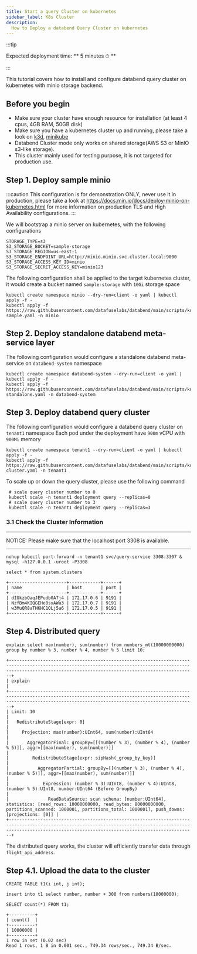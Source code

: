 ```yaml
---
title: Start a query Cluster on kubernetes
sidebar_label: K8s Cluster
description:
  How to Deploy a databend Query Cluster on kubernetes
---
```


:::tip

Expected deployment time: ** 5 minutes ⏱ **

:::

This tutorial covers how to install and configure databend query cluster on kubernetes with minio storage backend.
## Before you begin

* Make sure your cluster have enough resource for installation (at least 4 cpus, 4GB RAM, 50GB disk)
* Make sure you have a kubernetes cluster up and running, please take a look on [k3d](https://k3d.io/v5.3.0/), [minikube](https://minikube.sigs.k8s.io/docs/start/)
* Databend Cluster mode only works on shared storage(AWS S3 or MinIO s3-like storage).
* This cluster mainly used for testing purpose, it is not targeted for production use.

## Step 1. Deploy sample minio

:::caution
This configuration is for demonstration ONLY, never use it in production, please take a look at
https://docs.min.io/docs/deploy-minio-on-kubernetes.html
for more information on production TLS and High Availability configurations.
:::

We will bootstrap a minio server on kubernetes, with the following configurations

```shell title="minio-server-config"
STORAGE_TYPE=s3
S3_STORAGE_BUCKET=sample-storage
S3_STORAGE_REGION=us-east-1
S3_STORAGE_ENDPOINT_URL=http://minio.minio.svc.cluster.local:9000
S3_STORAGE_ACCESS_KEY_ID=minio
S3_STORAGE_SECRET_ACCESS_KEY=minio123
```

The following configuration shall be applied to the target kubernetes cluster, it would create a bucket named `sample-storage` with `10Gi` storage space

```shell title="minio-server-deployment"
kubectl create namespace minio --dry-run=client -o yaml | kubectl apply -f -
kubectl apply -f https://raw.githubusercontent.com/datafuselabs/databend/main/scripts/kubernetes/minio-sample.yaml -n minio
```

## Step 2. Deploy standalone databend meta-service layer

The following configuration would configure a standalone databend meta-service on `databend-system` namespace

```shell title="databend-meta-service-deployment"
kubectl create namespace databend-system --dry-run=client -o yaml | kubectl apply -f -
kubectl apply -f https://raw.githubusercontent.com/datafuselabs/databend/main/scripts/kubernetes/meta-standalone.yaml -n databend-system
```
## Step 3. Deploy databend query cluster

The following configuration would configure a databend query cluster on `tenant1` namespace
Each pod under the deployment have `900m` vCPU with `900Mi` memory
```shell title="databend-query-service-deployment"
kubectl create namespace tenant1 --dry-run=client -o yaml | kubectl apply -f -
kubectl apply -f https://raw.githubusercontent.com/datafuselabs/databend/main/scripts/kubernetes/query-cluster.yaml -n tenant1
```

To scale up or down the query cluster, please use the following command
```shell
 # scale query cluster number to 0
 kubectl scale -n tenant1 deployment query --replicas=0
 # scale query cluster number to 3
 kubectl scale -n tenant1 deployment query --replicas=3
 ```

### 3.1 Check the Cluster Information
***
NOTICE: Please make sure that the localhost port 3308 is available.
***
```shell
nohup kubectl port-forward -n tenant1 svc/query-service 3308:3307 &
mysql -h127.0.0.1 -uroot -P3308
```

```shell title='mysql>'
select * from system.clusters
```

```text
+----------------------+------------+------+
| name                 | host       | port |
+----------------------+------------+------+
| dIUkzbOaqJEPudb0A7j4 | 172.17.0.6 | 9191 |
| NzfBm4KIQGEHe0sxAWa3 | 172.17.0.7 | 9191 |
| w3MuQR8aTHKHC1OLj5a6 | 172.17.0.5 | 9191 |
+----------------------+------------+------+
```

## Step 4. Distributed query

```shell title='mysql>'
explain select max(number), sum(number) from numbers_mt(10000000000) group by number % 3, number % 4, number % 5 limit 10;
```

```shell
+-------------------------------------------------------------------------------------------------------------------------------------------------------------------------------------------------------------------+
| explain                                                                                                                                                                                                           |
+-------------------------------------------------------------------------------------------------------------------------------------------------------------------------------------------------------------------+
| Limit: 10                                                                                                                                                                                                         |
|   RedistributeStage[expr: 0]                                                                                                                                                                                      |
|     Projection: max(number):UInt64, sum(number):UInt64                                                                                                                                                            |
|       AggregatorFinal: groupBy=[[(number % 3), (number % 4), (number % 5)]], aggr=[[max(number), sum(number)]]                                                                                                    |
|         RedistributeStage[expr: sipHash(_group_by_key)]                                                                                                                                                           |
|           AggregatorPartial: groupBy=[[(number % 3), (number % 4), (number % 5)]], aggr=[[max(number), sum(number)]]                                                                                              |
|             Expression: (number % 3):UInt8, (number % 4):UInt8, (number % 5):UInt8, number:UInt64 (Before GroupBy)                                                                                                |
|               ReadDataSource: scan schema: [number:UInt64], statistics: [read_rows: 10000000000, read_bytes: 80000000000, partitions_scanned: 1000001, partitions_total: 1000001], push_downs: [projections: [0]] |
+-------------------------------------------------------------------------------------------------------------------------------------------------------------------------------------------------------------------+
```

The distributed query works, the cluster will efficiently transfer data through `flight_api_address`.

## Step 4.1. Upload the data to the cluster
```shell title='mysql>'
CREATE TABLE t1(i int, j int);
```

```shell title='mysql>'
insert into t1 select number, number + 300 from numbers(10000000);
```
```shell title='mysql>'
SELECT count(*) FROM t1;
```
```shell
+----------+
| count()  |
+----------+
| 10000000 |
+----------+
1 row in set (0.02 sec)
Read 1 rows, 1 B in 0.001 sec., 749.34 rows/sec., 749.34 B/sec.
```